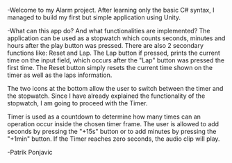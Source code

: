 -Welcome to my Alarm project. After learning only the basic C# syntax, I managed to build my first but simple application using Unity.


-What can this app do? And what functionalities are implemented?
The application can be used as a stopwatch which counts seconds, minutes and hours after the play button was pressed. There are also 2 secondary functions like: Reset and Lap.
The Lap button if pressed, prints the current time on the input field, which occurs after the "Lap" button was pressed the first time.
The Reset button simply resets the current time shown on the timer as well as the laps information.

The two icons at the bottom allow the user to switch between the timer and the stopwatch. Since I have already explained the functionality of the stopwatch, I am going to proceed
with the Timer.

Timer is used as a countdown to determine how many times can an operation occur inside the chosen timer frame. The user is allowed to add seconds by pressing the "+15s" button or 
to add minutes by pressing the "+1min" button.
If the Timer reaches zero seconds, the audio clip will play.

-Patrik Ponjavic
